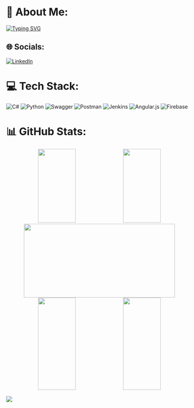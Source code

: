 # 💫 About Me:
<a href="https://git.io/typing-svg"><img src="https://readme-typing-svg.herokuapp.com?font=Plus+Jakarta+Sans&pause=1000&random=false&width=435&lines=I%E2%80%99m+interested+in+Software+Testing" alt="Typing SVG" /></a>


## 🌐 Socials:
[![LinkedIn](https://img.shields.io/badge/LinkedIn-%230077B5.svg?logo=linkedin&logoColor=white)](https://linkedin.com/in/emiryılmaz) 


# 💻 Tech Stack:
![C#](https://img.shields.io/badge/c%23-%23239120.svg?style=for-the-badge&logo=csharp&logoColor=white)
![Python](https://img.shields.io/badge/python-3670A0?style=for-the-badge&logo=python&logoColor=ffdd54)
![Swagger](https://img.shields.io/badge/-Swagger-%23Clojure?style=for-the-badge&logo=swagger&logoColor=white)
![Postman](https://img.shields.io/badge/Postman-FF6C37?style=for-the-badge&logo=postman&logoColor=white)
![Jenkins](https://img.shields.io/badge/jenkins-%232C5263.svg?style=for-the-badge&logo=jenkins&logoColor=white)
![Angular.js](https://img.shields.io/badge/angular.js-%23E23237.svg?style=for-the-badge&logo=angularjs&logoColor=white)
![Firebase](https://img.shields.io/badge/firebase-%23039BE5.svg?style=for-the-badge&logo=firebase)

# 📊 GitHub Stats:
<div align="center">
    <img src="https://github-readme-stats.vercel.app/api/top-langs/?username=emiryilmazz&theme=merko&hide_border=true&include_all_commits=false&count_private=false&layout=compact" width="45%" height="200">
    <img src="https://github-readme-stats.vercel.app/api?username=emiryilmazz&theme=merko&hide_border=true&include_all_commits=false&count_private=false" width="45%" height="200">
</div>
<div align="center">
    <img src="https://github-readme-streak-stats.herokuapp.com/?user=emiryilmazz&theme=merko&hide_border=true" width="90%" height="200">
</div>

<div align="center">
    <img src="https://quotes-github-readme.vercel.app/api?type=vertical&theme=merko" width="45%" height="250">
    <img src="https://memer-new.vercel.app/" style="height: 250px; width: 45%">
</div>




[![](https://visitcount.itsvg.in/api?id=emiryilmazz&icon=5&color=6)](https://visitcount.itsvg.in)


